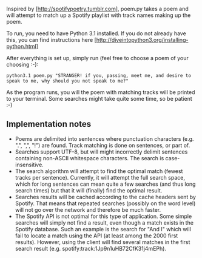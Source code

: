 Inspired by [http://spotifypoetry.tumblr.com], poem.py takes a poem and will attempt to match up a Spotify playlist with track names making up the poem. 

To run, you need to have Python 3.1 installed. If you do not already have this, you can find instructions here [http://diveintopython3.org/installing-python.html]

After everything is set up, simply run (feel free to choose a poem of your choosing :-):

    python3.1 poem.py "STRANGER! if you, passing, meet me, and desire to speak to me, why should you not speak to me?"

As the program runs, you will the poem with matching tracks will be printed to your terminal. Some searches might take quite some time, so be patient :-)

## Implementation notes
* Poems are delimited into sentences where punctuation characters (e.g. ".", ",", "!") are found. Track matching is done on sentences, or part of.
* Searches support UTF-8, but will might incorrectly delimit sentences containing non-ASCII whitespace characters. The search is case-insensitive. 
* The search algorithm will attempt to find the optimal match (fewest tracks per sentence). Currently, it will attempt the full search space, which for long sentences can mean quite a few searches (and thus long search times) but that it will (finally) find the optimal result. 
* Searches results will be cached according to the cache headers sent by Spotify. That means that repeated searches (possibly on the word level) will not go over the network and therefore be much faster.
* The Spotify API is not optimal for this type of application. Some simple searches will simply not find a result, even though a match exists in the Spotify database. Such an example is the search for "And I" which will fail to locate a match using the API (at least among the 2000 first results). However, using the client will find several matches in the first search result (e.g. spotify:track:1Jp9n1uHB72CfK31j4mEPh).